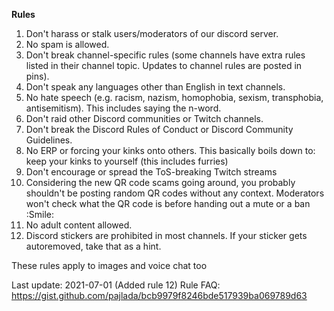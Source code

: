 **Rules**

1. Don't harass or stalk users/moderators of our discord server.
2. No spam is allowed.
3. Don't break channel-specific rules (some channels have extra rules listed in their channel topic. Updates to channel rules are posted in pins).
4. Don't speak any languages other than English in text channels.
5. No hate speech (e.g. racism, nazism, homophobia, sexism, transphobia, antisemitism). This includes saying the n-word.
6. Don't raid other Discord communities or Twitch channels.
7. Don't break the Discord Rules of Conduct or Discord Community Guidelines.
8. No ERP or forcing your kinks onto others. This basically boils down to: keep your kinks to yourself (this includes furries)
9. Don't encourage or spread the ToS-breaking Twitch streams
10. Considering the new QR code scams going around, you probably shouldn't be posting random QR codes without any context. Moderators won't check what the QR code is before handing out a mute or a ban :Smile:
11. No adult content allowed.
12. Discord stickers are prohibited in most channels. If your sticker gets autoremoved, take that as a hint.

These rules apply to images and voice chat too

Last update: 2021-07-01 (Added rule 12)
Rule FAQ: <https://gist.github.com/pajlada/bcb9979f8246bde517939ba069789d63>
